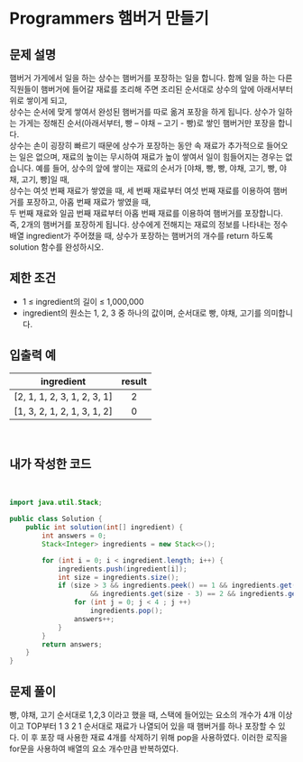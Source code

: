 # **Programmers 햄버거 만들기**

## **문제 설명**
햄버거 가게에서 일을 하는 상수는 햄버거를 포장하는 일을 합니다. 함께 일을 하는 다른 직원들이 햄버거에 들어갈 재료를 조리해 주면 조리된 순서대로 상수의 앞에 아래서부터 위로 쌓이게 되고,  
상수는 순서에 맞게 쌓여서 완성된 햄버거를 따로 옮겨 포장을 하게 됩니다. 상수가 일하는 가게는 정해진 순서(아래서부터, 빵 – 야채 – 고기 - 빵)로 쌓인 햄버거만 포장을 합니다.  
상수는 손이 굉장히 빠르기 때문에 상수가 포장하는 동안 속 재료가 추가적으로 들어오는 일은 없으며, 재료의 높이는 무시하여 재료가 높이 쌓여서 일이 힘들어지는 경우는 없습니다.
예를 들어, 상수의 앞에 쌓이는 재료의 순서가 [야채, 빵, 빵, 야채, 고기, 빵, 야채, 고기, 빵]일 때,  
상수는 여섯 번째 재료가 쌓였을 때, 세 번째 재료부터 여섯 번째 재료를 이용하여 햄버거를 포장하고, 아홉 번째 재료가 쌓였을 때,  
두 번째 재료와 일곱 번째 재료부터 아홉 번째 재료를 이용하여 햄버거를 포장합니다. 즉, 2개의 햄버거를 포장하게 됩니다.
상수에게 전해지는 재료의 정보를 나타내는 정수 배열 ingredient가 주어졌을 때, 상수가 포장하는 햄버거의 개수를 return 하도록 solution 함수를 완성하시오.

## **제한 조건**
* 1 ≤ ingredient의 길이 ≤ 1,000,000
* ingredient의 원소는 1, 2, 3 중 하나의 값이며, 순서대로 빵, 야채, 고기를 의미합니다.

## **입출력 예**

|ingredient|result|
|:--:|:--:|
|[2, 1, 1, 2, 3, 1, 2, 3, 1]|2|
|[1, 3, 2, 1, 2, 1, 3, 1, 2]|0|
<br>


## **내가 작성한 코드**
<br>

```java
import java.util.Stack;

public class Solution {
    public int solution(int[] ingredient) {
        int answers = 0;
        Stack<Integer> ingredients = new Stack<>();

        for (int i = 0; i < ingredient.length; i++) {
            ingredients.push(ingredient[i]);
            int size = ingredients.size();
            if (size > 3 && ingredients.peek() == 1 && ingredients.get(size - 2) == 3
                    && ingredients.get(size - 3) == 2 && ingredients.get(size - 4) == 1) {
                for (int j = 0; j < 4 ; j ++)
                    ingredients.pop();
                answers++;
            }
        }
        return answers;
    }
}
```
## **문제 풀이**
빵, 야채, 고기 순서대로 1,2,3 이라고 했을 때,
스택에 들어있는 요소의 개수가 4개 이상이고 
TOP부터 1 3 2 1 순서대로 재료가 나열되어 있을 때 햄버거를 하나 포장할 수 있다.
이 후 포장 때 사용한 재료 4개를 삭제하기 위해 pop을 사용하였다.
이러한 로직을 for문을 사용하여 배열의 요소 개수만큼 반복하였다.